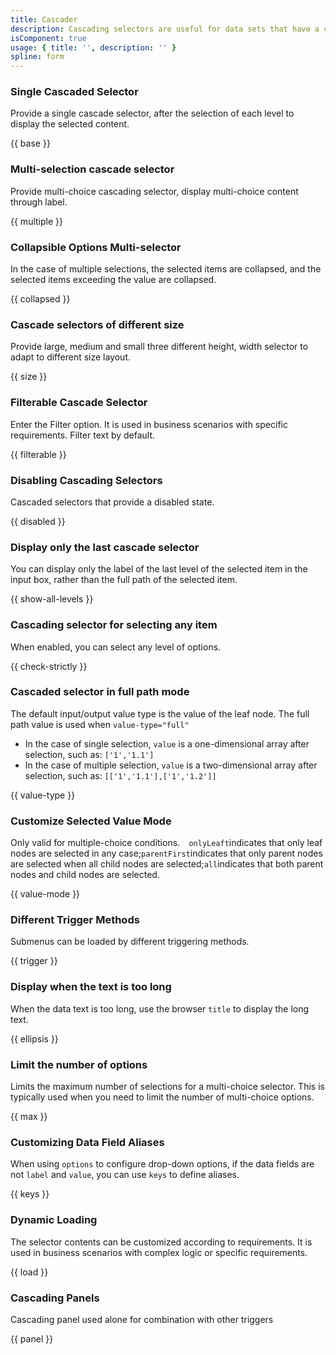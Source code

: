 ```yaml
---
title: Cascader
description: Cascading selectors are useful for data sets that have a clear hierarchical structure that the user can view and select through. in general, a cascade selector include:Selectors and cascades.
isComponent: true
usage: { title: '', description: '' }
spline: form
---
```


### Single Cascaded Selector

Provide a single cascade selector, after the selection of each level to display the selected content.

{{ base }}

### Multi-selection cascade selector

Provide multi-choice cascading selector, display multi-choice content through label.

{{ multiple }}

### Collapsible Options Multi-selector

In the case of multiple selections, the selected items are collapsed, and the selected items exceeding the value are collapsed.

{{ collapsed }}

### Cascade selectors of different size

Provide large, medium and small three different height, width selector to adapt to different size layout.

{{ size }}

### Filterable Cascade Selector

Enter the Filter option. It is used in business scenarios with specific requirements. Filter text by default.

{{ filterable }}

### Disabling Cascading Selectors

Cascaded selectors that provide a disabled state.

{{ disabled }}

### Display only the last cascade selector

You can display only the label of the last level of the selected item in the input box, rather than the full path of the selected item.

{{ show-all-levels }}

### Cascading selector for selecting any item

When enabled, you can select any level of options.

{{ check-strictly }}

### Cascaded selector in full path mode

The default input/output value type is the value of the leaf node. The full path value is used when `value-type="full"`

- In the case of single selection, `value` is a one-dimensional array after selection, such as: `['1','1.1']`
- In the case of multiple selection, `value` is a two-dimensional array after selection, such as: `[['1','1.1'],['1','1.2']]`

{{ value-type }}

### Customize Selected Value Mode

Only valid for multiple-choice conditions.`  onlyLeaft`indicates that only leaf nodes are selected in any case;`parentFirst`indicates that only parent nodes are selected when all child nodes are selected;`all`indicates that both parent nodes and child nodes are selected.

{{ value-mode }}

### Different Trigger Methods

Submenus can be loaded by different triggering methods.

{{ trigger }}

### Display when the text is too long

When the data text is too long, use the browser `title` to display the long text.

{{ ellipsis }}

### Limit the number of options

Limits the maximum number of selections for a multi-choice selector. This is typically used when you need to limit the number of multi-choice options.

{{ max }}

### Customizing Data Field Aliases

When using `options` to configure drop-down options, if the data fields are not `label` and `value`, you can use `keys` to define aliases.

{{ keys }}

### Dynamic Loading

The selector contents can be customized according to requirements. It is used in business scenarios with complex logic or specific requirements.

{{ load }}

### Cascading Panels

Cascading panel used alone for combination with other triggers

{{ panel }}
